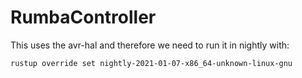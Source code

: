 # RumbaController

This uses the avr-hal and therefore we need to run it in nightly with:
```
rustup override set nightly-2021-01-07-x86_64-unknown-linux-gnu
```
